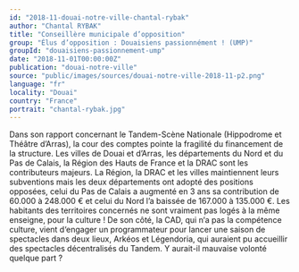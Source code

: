 ```yaml
---
id: "2018-11-douai-notre-ville-chantal-rybak"
author: "Chantal RYBAK"
title: "Conseillère municipale d’opposition"
group: "Élus d’opposition : Douaisiens passionnément ! (UMP)"
groupId: "douaisiens-passionnement-ump"
date: "2018-11-01T00:00:00Z"
publication: "douai-notre-ville"
source: "public/images/sources/douai-notre-ville-2018-11-p2.png"
language: "fr"
locality: "Douai"
country: "France"
portrait: "chantal-rybak.jpg"
---
```


Dans son rapport concernant le Tandem-Scène Nationale (Hippodrome et Théâtre d’Arras), la cour des comptes pointe la fragilité du financement de la structure. Les villes de Douai et d’Arras, les départements du Nord et du Pas de Calais, la Région des Hauts de France et la DRAC sont les contributeurs majeurs. La Région, la DRAC et les villes maintiennent leurs subventions mais les deux départements ont adopté des positions opposées, celui du Pas de Calais a augmenté en 3 ans sa contribution de 60.000 à 248.000 € et celui du Nord l’a baissée de 167.000 à 135.000 €. Les habitants des territoires concernés ne sont vraiment pas logés à la même enseigne, pour la culture ! De son côté, la CAD, qui n‘a pas la compétence culture, vient d‘engager un programmateur pour lancer une saison de spectacles dans deux lieux, Arkéos et Légendoria, qui auraient pu accueillir des spectacles décentralisés du Tandem. Y aurait-il mauvaise volonté quelque part ?
